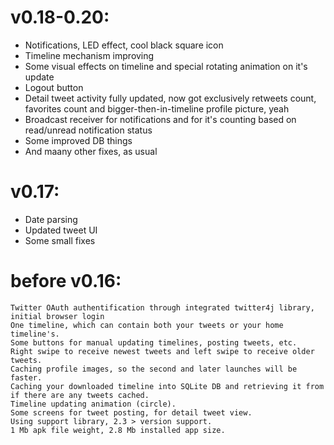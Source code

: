 v0.18-0.20:
======
- Notifications, LED effect, cool black square icon
- Timeline mechanism improving
- Some visual effects on timeline and special rotating animation on it's update
- Logout button
- Detail tweet activity fully updated, now got exclusively retweets count, favorites count and bigger-then-in-timeline profile picture, yeah
- Broadcast receiver for notifications and for it's counting based on read/unread notification status
- Some improved DB things
- And maany other fixes, as usual

v0.17:
======
- Date parsing
- Updated tweet UI
- Some small fixes

before v0.16:
======

    Twitter OAuth authentification through integrated twitter4j library, initial browser login
    One timeline, which can contain both your tweets or your home timeline's.
    Some buttons for manual updating timelines, posting tweets, etc.
    Right swipe to receive newest tweets and left swipe to receive older tweets.
    Caching profile images, so the second and later launches will be faster.
    Caching your downloaded timeline into SQLite DB and retrieving it from if there are any tweets cached.
    Timeline updating animation (circle).
    Some screens for tweet posting, for detail tweet view.
    Using support library, 2.3 > version support.
    1 Mb apk file weight, 2.8 Mb installed app size.

